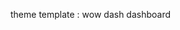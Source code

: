 theme template : wow dash dashboard


<!-- css -->

<!-- Apex Chart css -->
<link rel="stylesheet" href="/assets/css/lib/apexcharts.css">
<!-- Data Table css -->
<link rel="stylesheet" href="/assets/css/lib/dataTables.min.css">
<!-- Text Editor css -->
<link rel="stylesheet" href="/assets/css/lib/editor-katex.min.css">
<link rel="stylesheet" href="/assets/css/lib/editor.atom-one-dark.min.css">
<link rel="stylesheet" href="/assets/css/lib/editor.quill.snow.css">
<!-- Date picker css -->
<link rel="stylesheet" href="/assets/css/lib/flatpickr.min.css">
<!-- Calendar css -->
<link rel="stylesheet" href="/assets/css/lib/full-calendar.css">
<!-- Vector Map css -->
<link rel="stylesheet" href="/assets/css/lib/jquery-jvectormap-2.0.5.css">
<!-- Popup css -->
<link rel="stylesheet" href="/assets/css/lib/magnific-popup.css">
<!-- Slick Slider css -->
<link rel="stylesheet" href="/assets/css/lib/slick.css">
<!-- prism css -->
<link rel="stylesheet" href="/assets/css/lib/prism.css">
<!-- file upload css -->
<link rel="stylesheet" href="/assets/css/lib/file-upload.css">

<link rel="stylesheet" href="/assets/css/lib/audioplayer.css">


<!-- js -->

<!-- Apex Chart js -->
<script src="/assets/js/lib/apexcharts.min.js"></script>
<!-- Data Table js -->
<script src="/assets/js/lib/dataTables.min.js"></script>
<!-- Iconify Font js -->
<script src="/assets/js/lib/iconify-icon.min.js"></script>
<!-- jQuery UI js -->
<script src="/assets/js/lib/jquery-ui.min.js"></script>
<!-- Vector Map js -->
<script src="/assets/js/lib/jquery-jvectormap-2.0.5.min.js"></script>
<script src="/assets/js/lib/jquery-jvectormap-world-mill-en.js"></script>
<!-- Popup js -->
<script src="/assets/js/lib/magnifc-popup.min.js"></script>
<!-- Slick Slider js -->
<script src="/assets/js/lib/slick.min.js"></script>
<!-- prism js -->
<script src="/assets/js/lib/prism.js"></script>
<!-- file upload js -->
<script src="/assets/js/lib/file-upload.js"></script>
<!-- audioplayer -->
<script src="/assets/js/lib/audioplayer.js"></script>